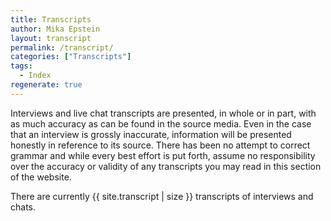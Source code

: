 ```yaml
---
title: Transcripts
author: Mika Epstein
layout: transcript
permalink: /transcript/
categories: ["Transcripts"]
tags:
  - Index
regenerate: true
---
```


Interviews and live chat transcripts are presented, in whole or in part, with as much accuracy as can be found in the source media. Even in the case that an interview is grossly inaccurate, information will be presented honestly in reference to its source. There has been no attempt to correct grammar and while every best effort is put forth, assume no responsibility over the accuracy or validity of any transcripts you may read in this section of the website.

There are currently  {{ site.transcript | size }} transcripts of interviews and chats.